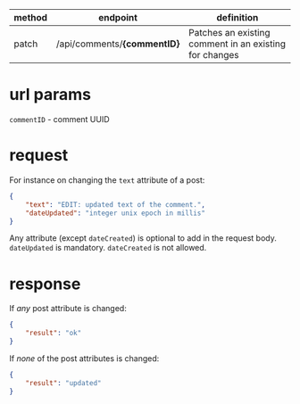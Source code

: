method | endpoint | definition |
-------| -------- | ---------- |
patch  | /api/comments/**{commentID}** | Patches an existing comment in an existing for changes

# url params
`commentID` - comment UUID

# request

For instance on changing the `text` attribute of a post:
```json
{
    "text": "EDIT: updated text of the comment.",
    "dateUpdated": "integer unix epoch in millis"
}
```

Any attribute (except `dateCreated`) is optional to add in the request body. `dateUpdated` is mandatory. `dateCreated` is not allowed.

# response

If *any* post attribute is changed:

```json
{
    "result": "ok"
}
```

If *none* of the post attributes is changed:

```json
{
    "result": "updated"
}
```
